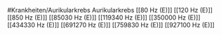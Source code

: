 #Krankheiten/Aurikularkrebs
Aurikularkrebs
[[80 Hz (E)]]
[[120 Hz (E)]]
[[850 Hz (E)]]
[[85030 Hz (E)]]
[[119340 Hz (E)]]
[[350000 Hz (E)]]
[[434330 Hz (E)]]
[[691270 Hz (E)]]
[[759830 Hz (E)]]
[[927100 Hz (E)]]